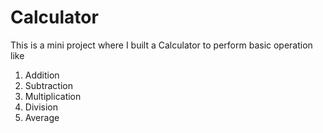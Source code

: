# Calculator

This is a mini project where I built a Calculator to perform basic operation like
1. Addition
2. Subtraction
3. Multiplication
4. Division
5. Average

